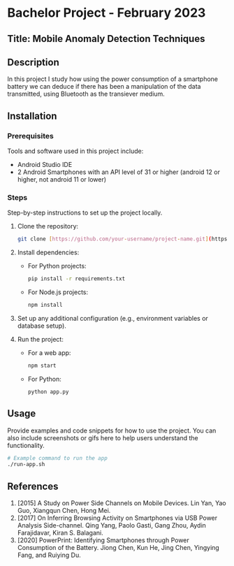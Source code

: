 # Bachelor Project - February 2023
## Title: Mobile Anomaly Detection Techniques

## Description
In this project I study how using the power consumption of a smartphone battery we can deduce if there has been a manipulation of the data transmitted, using Bluetooth as the transiever medium.

## Installation
### Prerequisites
Tools and software used in this project include:
 - Android Studio IDE
 - 2 Android Smartphones with an API level of 31 or higher (android 12 or higher, not android 11 or lower)

### Steps
Step-by-step instructions to set up the project locally.

1. Clone the repository:
    ```bash
    git clone [https://github.com/your-username/project-name.git](https://github.com/MohYasser/Anomaly-Detection)
    ```

2. Install dependencies:
    - For Python projects:
        ```bash
        pip install -r requirements.txt
        ```

    - For Node.js projects:
        ```bash
        npm install
        ```

3. Set up any additional configuration (e.g., environment variables or database setup).

4. Run the project:
    - For a web app:
        ```bash
        npm start
        ```

    - For Python:
        ```bash
        python app.py
        ```

## Usage
Provide examples and code snippets for how to use the project. You can also include screenshots or gifs here to help users understand the functionality.

```bash
# Example command to run the app
./run-app.sh
```

## References
1) [2015] A Study on Power Side Channels on Mobile Devices. Lin Yan, Yao Guo, Xiangqun Chen, Hong Mei.
2) [2017] On Inferring Browsing Activity on Smartphones via USB Power Analysis Side-channel. Qing Yang, Paolo Gasti, Gang Zhou, Aydin Farajidavar, Kiran S. Balagani.
3) [2020] PowerPrint: Identifying Smartphones through Power Consumption of the Battery. Jiong Chen, Kun He, Jing Chen, Yingying Fang, and Ruiying Du.
